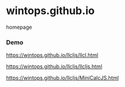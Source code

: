 # wintops.github.io
homepage

### Demo

  https://wintops.github.io/llcljs/llcl.html
  
  https://wintops.github.io/llcljs/llcljs.html
  
  https://wintops.github.io/llcljs/MiniCalcJS.html
